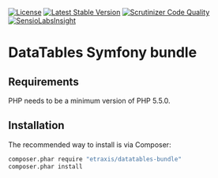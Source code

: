 [![License](https://poser.pugx.org/etraxis/datatables-bundle/license)](https://packagist.org/packages/etraxis/datatables-bundle)
[![Latest Stable Version](https://poser.pugx.org/etraxis/datatables-bundle/v/stable)](https://packagist.org/packages/etraxis/datatables-bundle)
[![Scrutinizer Code Quality](https://scrutinizer-ci.com/g/etraxis/datatables-bundle/badges/quality-score.png?b=master)](https://scrutinizer-ci.com/g/etraxis/datatables-bundle/?branch=master)
[![SensioLabsInsight](https://img.shields.io/sensiolabs/i/7eb4fffa-bcab-4252-b4f6-3bb069f2ba73.svg)](https://insight.sensiolabs.com/projects/7eb4fffa-bcab-4252-b4f6-3bb069f2ba73)

# DataTables Symfony bundle

## Requirements

PHP needs to be a minimum version of PHP 5.5.0.

## Installation

The recommended way to install is via Composer:

```bash
composer.phar require "etraxis/datatables-bundle"
composer.phar install
```
